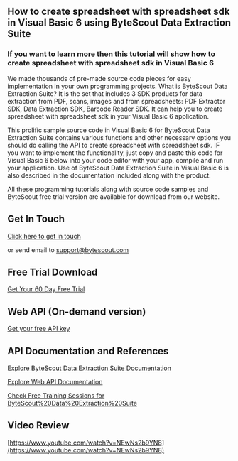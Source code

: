 ## How to create spreadsheet with spreadsheet sdk in Visual Basic 6 using ByteScout Data Extraction Suite

### If you want to learn more then this tutorial will show how to create spreadsheet with spreadsheet sdk in Visual Basic 6

We made thousands of pre-made source code pieces for easy implementation in your own programming projects. What is ByteScout Data Extraction Suite? It is the set that includes 3 SDK products for data extraction from PDF, scans, images and from spreadsheets: PDF Extractor SDK, Data Extraction SDK, Barcode Reader SDK. It can help you to create spreadsheet with spreadsheet sdk in your Visual Basic 6 application.

This prolific sample source code in Visual Basic 6 for ByteScout Data Extraction Suite contains various functions and other necessary options you should do calling the API to create spreadsheet with spreadsheet sdk. IF you want to implement the functionality, just copy and paste this code for Visual Basic 6 below into your code editor with your app, compile and run your application. Use of ByteScout Data Extraction Suite in Visual Basic 6 is also described in the documentation included along with the product.

All these programming tutorials along with source code samples and ByteScout free trial version are available for download from our website.

## Get In Touch

[Click here to get in touch](https://bytescout.zendesk.com/hc/en-us/requests/new?subject=ByteScout%20Data%20Extraction%20Suite%20Question)

or send email to [support@bytescout.com](mailto:support@bytescout.com?subject=ByteScout%20Data%20Extraction%20Suite%20Question) 

## Free Trial Download

[Get Your 60 Day Free Trial](https://bytescout.com/download/web-installer?utm_source=github-readme)

## Web API (On-demand version)

[Get your free API key](https://pdf.co/documentation/api?utm_source=github-readme)

## API Documentation and References

[Explore ByteScout Data Extraction Suite Documentation](https://bytescout.com/documentation/index.html?utm_source=github-readme)

[Explore Web API Documentation](https://pdf.co/documentation/api?utm_source=github-readme)

[Check Free Training Sessions for ByteScout%20Data%20Extraction%20Suite](https://academy.bytescout.com/)

## Video Review

[https://www.youtube.com/watch?v=NEwNs2b9YN8](https://www.youtube.com/watch?v=NEwNs2b9YN8)